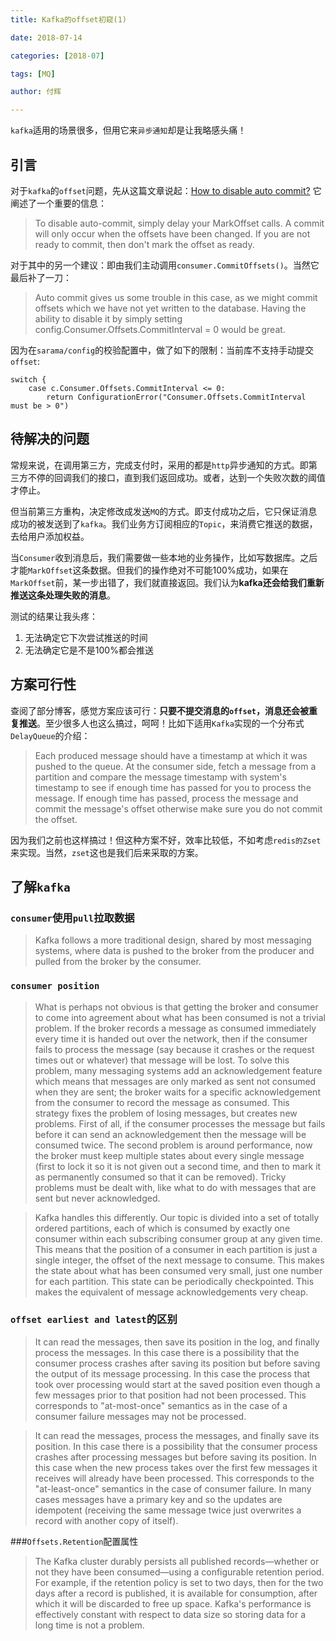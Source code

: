 ```yaml
---
title: Kafka的offset初窥(1)

date: 2018-07-14

categories: [2018-07]

tags: [MQ]

author: 付辉

---
```


`kafka`适用的场景很多，但用它来`异步通知`却是让我略感头痛！

## 引言
对于`kafka`的`offset`问题，先从这篇文章说起：[How to disable auto commit?](https://github.com/bsm/sarama-cluster/issues/76) 它阐述了一个重要的信息：

> To disable auto-commit, simply delay your MarkOffset calls. A commit will only occur when the offsets have been changed. If you are not ready to commit, then don't mark the offset as ready.

对于其中的另一个建议：即由我们主动调用`consumer.CommitOffsets()`。当然它最后补了一刀：

> Auto commit gives us some trouble in this case, as we might commit offsets which we have not yet written to the database. Having the ability to disable it by simply setting config.Consumer.Offsets.CommitInterval = 0 would be great.

因为在`sarama/config`的校验配置中，做了如下的限制：当前库不支持手动提交`offset`:
```
switch {
	case c.Consumer.Offsets.CommitInterval <= 0:
		return ConfigurationError("Consumer.Offsets.CommitInterval must be > 0")
```
## 待解决的问题

常规来说，在调用第三方，完成支付时，采用的都是`http`异步通知的方式。即第三方不停的回调我们的接口，直到我们返回成功。或者，达到一个失败次数的阈值才停止。

但当前第三方重构，决定修改成发送`MQ`的方式。即支付成功之后，它只保证消息成功的被发送到了`kafka`。我们业务方订阅相应的`Topic`，来消费它推送的数据，去给用户添加权益。

当`Consumer`收到消息后，我们需要做一些本地的业务操作，比如写数据库。之后才能`MarkOffset`这条数据。但我们的操作绝对不可能100%成功，如果在`MarkOffset`前，某一步出错了，我们就直接返回。我们认为**kafka还会给我们重新推送这条处理失败的消息**。

测试的结果让我头疼：

1. 无法确定它下次尝试推送的时间
2. 无法确定它是不是100%都会推送

## 方案可行性

查阅了部分博客，感觉方案应该可行：**只要不提交消息的`offset`，消息还会被重复推送**。至少很多人也这么搞过，呵呵！比如下适用`Kafka`实现的一个分布式`DelayQueue`的介绍：

>Each produced message should have a timestamp at which it was pushed to the queue. At the
>consumer side, fetch a message from a partition and compare the message timestamp with system's timestamp to see if enough time has passed for you
>to process the message. If enough time has passed, process the message and commit the message's offset otherwise make sure you do not commit the
>offset.

因为我们之前也这样搞过！但这种方案不好，效率比较低，不如考虑`redis的Zset`来实现。当然，`zset`这也是我们后来采取的方案。

## 了解`kafka`
### `consumer`使用`pull`拉取数据

>Kafka follows a more traditional design, shared by most messaging systems, where data is pushed to the broker from the producer and pulled from the broker by the consumer.

### `consumer position`

> What is perhaps not obvious is that getting the broker and consumer to come into agreement about what has been consumed is not a trivial problem. If the broker records a message as consumed immediately every time it is handed out over the network, then if the consumer fails to process the message (say because it crashes or the request times out or whatever) that message will be lost. To solve this problem, many messaging systems add an acknowledgement feature which means that messages are only marked as sent not consumed when they are sent; the broker waits for a specific acknowledgement from the consumer to record the message as consumed. This strategy fixes the problem of losing messages, but creates new problems. First of all, if the consumer processes the message but fails before it can send an acknowledgement then the message will be consumed twice. The second problem is around performance, now the broker must keep multiple states about every single message (first to lock it so it is not given out a second time, and then to mark it as permanently consumed so that it can be removed). Tricky problems must be dealt with, like what to do with messages that are sent but never acknowledged.

>Kafka handles this differently. Our topic is divided into a set of totally ordered partitions, each of which is consumed by exactly one consumer within each subscribing consumer group at any given time. This means that the position of a consumer in each partition is just a single integer, the offset of the next message to consume. This makes the state about what has been consumed very small, just one number for each partition. This state can be periodically checkpointed. This makes the equivalent of message acknowledgements very cheap.

### `offset earliest and latest`的区别

> It can read the messages, then save its position in the log, and finally process the messages. In this case there is a possibility that the consumer process crashes after saving its position but before saving the output of its message processing. In this case the process that took over processing would start at the saved position even though a few messages prior to that position had not been processed. This corresponds to "at-most-once" semantics as in the case of a consumer failure messages may not be processed.

> It can read the messages, process the messages, and finally save its position. In this case there is a possibility that the consumer process crashes after processing messages but before saving its position. In this case when the new process takes over the first few messages it receives will already have been processed. This corresponds to the "at-least-once" semantics in the case of consumer failure. In many cases messages have a primary key and so the updates are idempotent (receiving the same message twice just overwrites a record with another copy of itself).

###`Offsets.Retention`配置属性

>The Kafka cluster durably persists all published records—whether or not they have been consumed—using a configurable retention period. For example, if the retention policy is set to two days, then for the two days after a record is published, it is available for consumption, after which it will be discarded to free up space. Kafka's performance is effectively constant with respect to data size so storing data for a long time is not a problem.